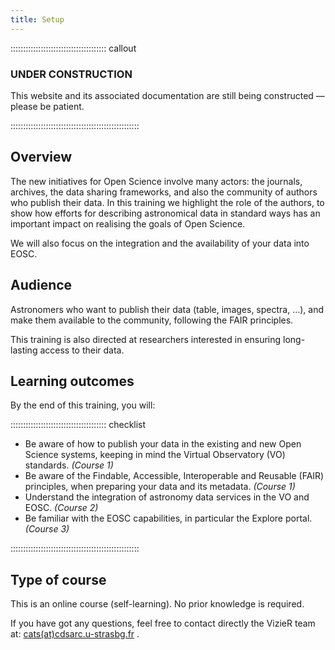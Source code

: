 ```yaml
---
title: Setup
---
```



:::::::::::::::::::::::::::::::::::::: callout

### UNDER CONSTRUCTION

This website and its associated documentation are still being constructed — please be patient.

:::::::::::::::::::::::::::::::::::::::::::::::::::


## Overview

The new initiatives for Open Science involve many actors: the journals, archives, the data sharing frameworks, and also the community of authors who publish their data. In this training we highlight the role of the authors, to show how efforts for describing astronomical data in standard ways has an important impact on realising the goals of Open Science.  

We will also focus on the integration and the availability of your data into EOSC.


## Audience

Astronomers who want to publish their data (table, images, spectra, …), and make them available to the community, following the FAIR principles. 

This training is also directed at researchers interested in ensuring long-lasting access to their data. 


## Learning outcomes

By the end of this training, you will:

:::::::::::::::::::::::::::::::::::::: checklist

- Be aware of how to publish your data in the existing and new Open Science systems, keeping in mind the Virtual Observatory (VO) standards. *(Course 1)*
- Be aware of the Findable, Accessible, Interoperable and Reusable (FAIR) principles, when preparing your data and its metadata. *(Course 1)*
- Understand the integration of astronomy data services in the VO and EOSC. *(Course 2)*
- Be familiar with the EOSC capabilities, in particular the Explore portal. *(Course 3)*

:::::::::::::::::::::::::::::::::::::::::::::::::::


## Type of course

This is an online course (self-learning).
No prior knowledge is required.


If you have got any questions, feel free to contact directly the VizieR team at: [cats(at)cdsarc.u-strasbg.fr](mailto:cats@cdsarc.u-strasbg.fr) .

